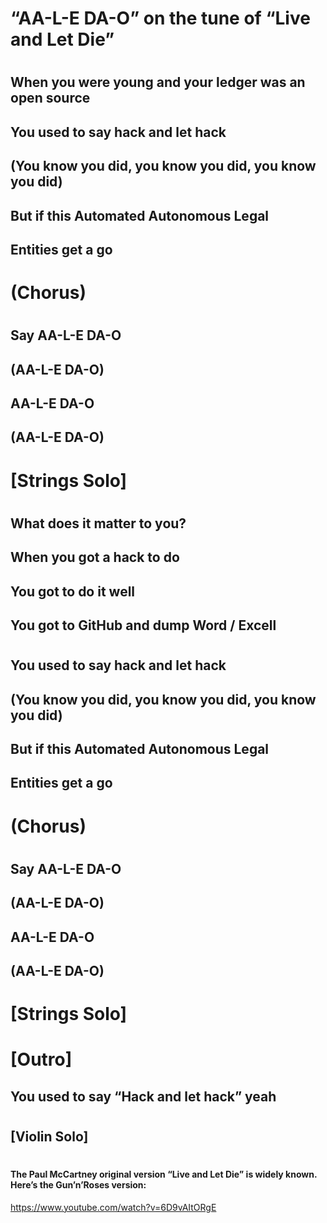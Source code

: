 # “AA-L-E DA-O” on the tune of “Live and Let Die”

#

## When you were young and your ledger was an open source
## You used to say hack and let hack
## (You know you did, you know you did, you know you did)
## But if this Automated Autonomous Legal
## Entities get a go

#

# (Chorus)

#

## Say AA-L-E DA-O
## (AA-L-E DA-O)
## AA-L-E DA-O
## (AA-L-E DA-O)

#

# [Strings Solo]

#

## What does it matter to you?
## When you got a hack to do
## You got to do it well
## You got to GitHub and dump Word / Excell

#

## You used to say hack and let hack
## (You know you did, you know you did, you know you did)
## But if this Automated Autonomous Legal
## Entities get a go

#

# (Chorus)

#

## Say AA-L-E DA-O
## (AA-L-E DA-O)
## AA-L-E DA-O
## (AA-L-E DA-O)

#

# [Strings Solo]

#

# [Outro]

## You used to say “Hack and let hack” yeah

#

## [Violin Solo]

#

#### The Paul McCartney original version “Live and Let Die”  is widely known. Here’s the Gun’n’Roses version:
https://www.youtube.com/watch?v=6D9vAItORgE
